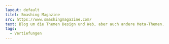 ```yaml
---
layout: default
titel: Smashing Magazine
src: https://www.smashingmagazine.com/
text: Blog um die Themen Design und Web, aber auch andere Meta-Themen.
tags:
  - Vertiefungen
---
```

